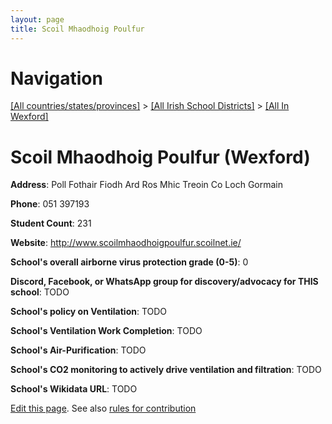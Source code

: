 ```yaml
---
layout: page
title: Scoil Mhaodhoig Poulfur
---
```

# Navigation

[[All countries/states/provinces]](../../..) > [[All Irish School Districts]](../..) > [[All In Wexford]](..)

# Scoil Mhaodhoig Poulfur (Wexford)

**Address**: Poll Fothair Fiodh Ard Ros Mhic Treoin Co Loch Gormain

**Phone**: 051 397193

**Student Count**: 231

**Website**: <http://www.scoilmhaodhoigpoulfur.scoilnet.ie/>

**School's overall airborne virus protection grade (0-5)**: 0

**Discord, Facebook, or WhatsApp group for discovery/advocacy for THIS school**: TODO

**School's policy on Ventilation**: TODO

**School's Ventilation Work Completion**: TODO

**School's Air-Purification**: TODO

**School's CO2 monitoring to actively drive ventilation and filtration**: TODO

**School's Wikidata URL**: TODO


[Edit this page](https://github.com/ventilate-schools/Ireland/edit/main/./Wexford/Scoil_Mhaodhoig_Poulfur.md). See also [rules for contribution](../../../contribution-rules/)